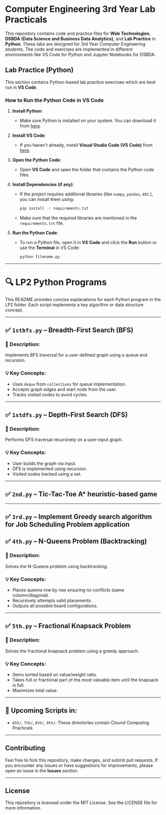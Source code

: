 # Computer Engineering 3rd Year Lab Practicals

This repository contains code and practice files for **Web Technologies**, **DSBDA (Data Science and Business Data Analytics)**, and **Lab Practice** in **Python**. These labs are designed for 3rd Year Computer Engineering students. The code and exercises are implemented in different environments like VS Code for Python and Jupyter Notebooks for DSBDA.

## Lab Practice (Python)

This section contains Python-based lab practice exercises which are best run in **VS Code**.

### How to Run the Python Code in VS Code

1. **Install Python**:
   - Make sure Python is installed on your system. You can download it from [here](https://www.python.org/downloads/).

2. **Install VS Code**:
   - If you haven't already, install **Visual Studio Code (VS Code)** from [here](https://code.visualstudio.com/Download).

3. **Open the Python Code**:
   - Open **VS Code** and open the folder that contains the Python code files.

4. **Install Dependencies (if any)**:
   - If the project requires additional libraries (like `numpy`, `pandas`, etc.), you can install them using:
     ```bash
     pip install -r requirements.txt
     ```
   - Make sure that the required libraries are mentioned in the `requirements.txt` file.

5. **Run the Python Code**:
   - To run a Python file, open it in **VS Code** and click the **Run** button or use the **Terminal** in VS Code:
     ```bash
     python filename.py
     ```

---

# 🔍 LP2 Python Programs

This README provides concise explanations for each Python program in the LP2 folder. Each script implements a key algorithm or data structure concept.

---

## ✅ `1stbfs.py` – Breadth-First Search (BFS)

### 🔧 Description:
Implements BFS traversal for a user-defined graph using a queue and recursion.

### 💡 Key Concepts:
- Uses `deque` from `collections` for queue implementation.
- Accepts graph edges and start node from the user.
- Tracks visited nodes to avoid cycles.

---

## ✅ `1stdfs.py` – Depth-First Search (DFS)

### 🔧 Description:
Performs DFS traversal recursively on a user-input graph.

### 💡 Key Concepts:
- User builds the graph via input.
- DFS is implemented using recursion.
- Visited nodes tracked using a set.

---

## ✅ `2nd.py` – Tic-Tac-Toe A* heuristic-based game

---

## ✅ `3rd.py` – Implement Greedy search algorithm for Job Scheduling Problem application



## ✅ `4th.py` – N-Queens Problem (Backtracking)

### 🔧 Description:
Solves the N-Queens problem using backtracking.

### 💡 Key Concepts:
- Places queens row by row ensuring no conflicts (same column/diagonal).
- Recursively attempts valid placements.
- Outputs all possible board configurations.

---

## ✅ `5th.py` – Fractional Knapsack Problem

### 🔧 Description:
Solves the fractional knapsack problem using a greedy approach.

### 💡 Key Concepts:
- Items sorted based on value/weight ratio.
- Takes full or fractional part of the most valuable item until the knapsack is full.
- Maximizes total value.

---

## 📁 Upcoming Scripts in:
- `6th/`, `7th/`, `8th/`, `9th/`: These directories contain Clound Computing Practicals

---


## Contributing

Feel free to fork this repository, make changes, and submit pull requests. If you encounter any issues or have suggestions for improvements, please open an issue in the **Issues** section.

---

## License

This repository is licensed under the MIT License. See the LICENSE file for more information.
